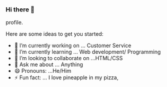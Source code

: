 ### Hi there 👋

profile.

Here are some ideas to get you started:

- 🔭 I’m currently working on ... Customer Service
- 🌱 I’m currently learning ... Web development/ Programming
- 👯 I’m looking to collaborate on ...HTML/CSS 
- 💬 Ask me about ... Anything
- 😄 Pronouns: ...He/Him
- ⚡ Fun fact: ... I love pineapple in my pizza,
